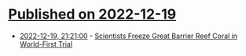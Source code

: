 # [Published on 2022-12-19](index.md)

* [2022-12-19, 21:21:00](https://news.slashdot.org/story/22/12/19/1610258/scientists-freeze-great-barrier-reef-coral-in-world-first-trial?utm_source=rss1.0mainlinkanon&utm_medium=feed) - [Scientists Freeze Great Barrier Reef Coral in World-First Trial](https://news.slashdot.org/story/22/12/19/1610258/scientists-freeze-great-barrier-reef-coral-in-world-first-trial?utm_source=rss1.0mainlinkanon&utm_medium=feed)
